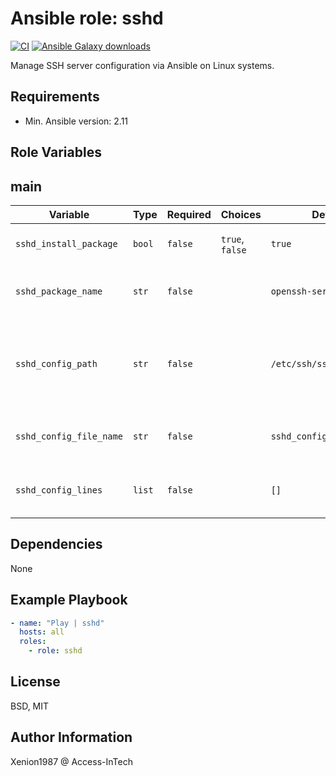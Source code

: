 Ansible role: sshd
===

[![CI](https://github.com/xenion1987/ansible-role-sshd/actions/workflows/ci.yml/badge.svg)](https://github.com/xenion1987/ansible-role-sshd/actions/workflows/ci.yml)
[![Ansible Galaxy downloads](https://img.shields.io/ansible/role/d/Xenion1987/sshd?label=Galaxy%20downloads&logo=ansible&color=%23096598)](https://galaxy.ansible.com/ui/standalone/roles/Xenion1987/sshd)

Manage SSH server configuration via Ansible on Linux systems.

Requirements
---

- Min. Ansible version: 2.11

Role Variables
---

main
---

| Variable | Type | Required | Choices | Default | Description |
| --- | --- | --- | --- | --- | --- |
| `sshd_install_package` | `bool` | `false` | `true`, `false` | `true` | Ensure SSH Server is installed. |
| `sshd_package_name` | `str` | `false` | | `openssh-server` | SSH Server package name to be installed. |
| `sshd_config_path` | `str` | `false` | | `/etc/ssh/sshd_config.d` | Path to the directory where the custom SSH configurations should be stored. |
| `sshd_config_file_name` | `str` | `false` | | `sshd_config_custom.conf` | Name of the custom SSH configuration file. |
| `sshd_config_lines` | `list` | `false` | | `[]` | Name of the custom SSH configuration file. |



Dependencies
---

None

Example Playbook
---

```yaml
- name: "Play | sshd"
  hosts: all
  roles:
    - role: sshd
```

License
---

BSD, MIT

Author Information
---

Xenion1987 @ Access-InTech
